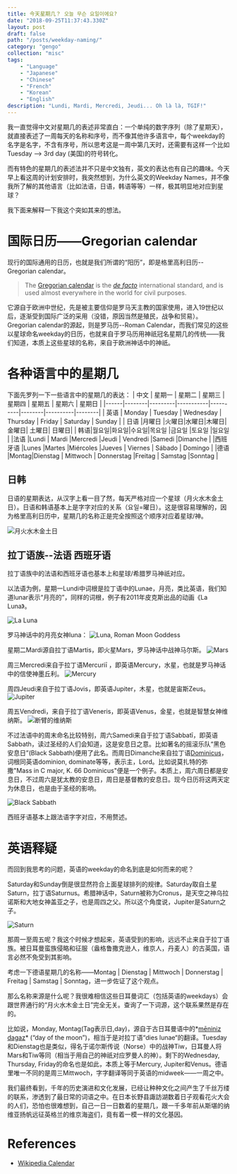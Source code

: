 ```yaml
---
title: 今天星期几？ 오늘 무슨 요일이에요?
date: "2018-09-25T11:37:43.330Z"
layout: post
draft: false
path: "/posts/weekday-naming/"
category: "gengo"
collection: "misc"
tags:
    - "Language"
    - "Japanese"
    - "Chinese"
    - "French"
    - "Korean"
    - "English"
description: "Lundi, Mardi, Mercredi, Jeudi... Oh là là, TGIF!"
---
```


我一直觉得中文对星期几的表述非常直白：一个单纯的数字序列（除了星期天），就直接表述了一周每天的名称和序号，而不像其他许多语言中，每个weekday的名字是名字，不含有序号，所以思考这是一周中第几天时，还需要有这样一个比如Tuesday --> 3rd day (美国)的符号转化。

而有特色的星期几的表述法并不只是中文独有，英文的表达也有自己的趣味。今天早上看这周的计划安排时，我突然想到，为什么英文的Weekday Names，并不像我所了解的其他语言（比如法语，日语，韩语等等）一样，极其明显地对应到星球？

我下面来解释一下我这个突如其来的想法。

# 国际日历——Gregorian calendar

现行的国际通用的日历，也就是我们所谓的“阳历”，即是格里高利日历--Gregorian calendar。

> The [Gregorian calendar](https://en.wikipedia.org/wiki/Gregorian_calendar "Gregorian calendar") is the *[de facto](https://en.wikipedia.org/wiki/De_facto "De facto")* international standard, and is used almost everywhere in the world for civil purposes.

它源自于欧洲中世纪，先是被主要信仰是罗马天主教的国家使用，进入19世纪以后，逐渐受到国际广泛的采用（没错，原因当然是殖民，战争和贸易）。Gregorian calendar的源起，则是罗马历--Roman Calendar，而我们常见的这些以星球命名weekday的日历，也就来自于罗马历用神祇冠名星期几的传统——我们知道，本质上这些星球的名称，来自于欧洲神话中的神祇。

# 各种语言中的星期几

下面先罗列一下一些语言中的星期几的表达：
| 中文 | 星期一 | 星期二  | 星期三    | 星期四   | 星期五 | 星期六   | 星期日 |
|------|--------|---------|-----------|----------|--------|----------|--------|
| 英语 | Monday | Tuesday | Wednesday | Thursday | Friday | Saturday | Sunday |
| 日语 |月曜日 |火曜日|水曜日|木曜日|金曜日| 土曜日| 日曜日|
| 韩语|월요일|화요일|수요일|목요일 |금요일 |토요일 |일요일 |
|法语 |Lundi | Mardi |Mercredi |Jeudi | Vendredi |Samedi |Dimanche |
|西班牙语 |Lunes  |Martes |Miércoles |Jueves | Viernes | Sábado  | Domingo |
|德语 |Montag|Dienstag | Mittwoch  | Donnerstag |Freitag | Samstag  |Sonntag |

## 日韩
日语的星期表达，从汉字上看一目了然，每天严格对应一个星球（月火水木金土日）。日语和韩语基本上是字字对应的关系（요일=曜日）。这是很容易理解的，因为格里高利日历中，星期几的名称正是完全按照这个顺序对应着星球/神。

![月火水木金土日](https://upload-images.jianshu.io/upload_images/72299-1c1a22bf125dcb79.png?imageMogr2/auto-orient/strip%7CimageView2/2/w/1240)

## 拉丁语族--法语 西班牙语
拉丁语族中的法语和西班牙语也基本上和星球/希腊罗马神祇对应。

以法语为例，星期一Lundi中词根是拉丁语中的Lunae，月亮，类比英语，我们知道lunar表示“月亮的”，同样的词根，例子有2011年皮克斯出品的动画《La Luna》。

![La Luna](https://upload-images.jianshu.io/upload_images/72299-ccb8dae1d4dc30a3.png?imageMogr2/auto-orient/strip%7CimageView2/2/w/1240)

罗马神话中的月亮女神luna：
![Luna, Roman Moon Goddess](https://upload-images.jianshu.io/upload_images/72299-18c01b18ac844107.png?imageMogr2/auto-orient/strip%7CimageView2/2/w/1240)

星期二Mardi源自拉丁语Martis，即火星Mars，罗马神话中战神马尔斯。
![Mars](https://upload-images.jianshu.io/upload_images/72299-635e6f8a1df75a6d.png?imageMogr2/auto-orient/strip%7CimageView2/2/w/1240)

周三Mercredi来自于拉丁语Mercuriī ，即英语Mercury，水星，也就是罗马神话中的信使神墨丘利。
![Mercury](https://upload-images.jianshu.io/upload_images/72299-a7a1ba173cf4cfef.png?imageMogr2/auto-orient/strip%7CimageView2/2/w/1240)

周四Jeudi来自于拉丁语Jovis，即英语Jupiter，木星，也就是宙斯Zeus。
![Jupiter](https://upload-images.jianshu.io/upload_images/72299-fbc84a5998c4a738.png?imageMogr2/auto-orient/strip%7CimageView2/2/w/1240)

周五Vendredi，来自于拉丁语Veneris，即英语Venus，金星，也就是智慧女神维纳斯。
![断臂的维纳斯](https://upload-images.jianshu.io/upload_images/72299-95c4e177c684fda4.png?imageMogr2/auto-orient/strip%7CimageView2/2/w/1240)

不过法语中的周末命名比较特别，周六Samedi来自于拉丁语Sabbatī，即英语Sabbath，读过圣经的人们会知道，这是安息日之意。比如著名的摇滚乐队“黑色安息日”(Black Sabbath)便用了此名。而周日Dimanche来自拉丁语[Dominicus](https://en.wiktionary.org/wiki/dies_Dominicus#Latin "dies Dominicus")，词根同英语dominion, dominate等等，表示主，Lord。比如说莫扎特的弥撒"Mass in C major, K. 66 Dominicus"便是一个例子。本质上，周六周日都是安息日，不过周六是犹太教的安息日，周日是基督教的安息日。现今日历将这两天定为休息日，也是由于圣经的影响。

![Black Sabbath](https://upload-images.jianshu.io/upload_images/72299-23405ccdcb511627.png?imageMogr2/auto-orient/strip%7CimageView2/2/w/1240)

西班牙语基本上跟法语字字对应，不用赘述。

# 英语释疑
而回到我思考的问题，英语的weekday的命名到底是如何而来的呢？

Saturday和Sunday倒是很显然符合上面星球排列的规律。Saturday取自土星Saturn，拉丁语Saturnus。希腊神话中，Saturn被称为Cronus，是天空之神乌拉诺斯和大地女神盖亚之子，也是周四之父。所以这个角度说，Jupiter是Saturn之子。

![Saturn](https://upload-images.jianshu.io/upload_images/72299-e2ded71981001666.png?imageMogr2/auto-orient/strip%7CimageView2/2/w/1240)

那周一至周五呢？我这个时候才想起来，英语受到的影响，远远不止来自于拉丁语族。被日耳曼蛮族侵略和征服（盎格鲁撒克逊人，维京人，丹麦人）的古英国，语言必然不免受到其影响。

考虑一下德语星期几的名称——Montag | Dienstag | Mittwoch  | Donnerstag | Freitag | Samstag  | Sonntag，进一步佐证了这个观点。

那么名称来源是什么呢？我很难相信这些日耳曼词汇（包括英语的weekdays）会跟世界通行的“月火水木金土日”完全无关。查询了一下词源，这个联系果然是存在的。

比如说，Monday, Montag(Tag表示日,day)，源自于古日耳曼语中的*[mēniniz dagaz](https://en.wiktionary.org/wiki/Reconstruction:Proto-Germanic/m%C4%93niniz_dagaz "Reconstruction:Proto-Germanic/mēniniz dagaz")* (“day of the moon”)，相当于是对拉丁语“dies lunae“的翻译。Tuesday和Dienstag也是类似，得名于诺尔斯传说（Norse）中的战神Tiw，日耳曼人将Mars和Tiw等同（相当于用自己的神祇对应罗曼人的神）。剩下的Wednesday, Thursday, Friday的命名也是如此，本质上等于Mercury, Jupiter和Venus。德语里唯一不同的是周三Mittwoch，字字翻译等同于英语的midweek——一周之中。

我们最终看到，千年的历史演进和文化发展，已经让种种文化之间产生了千丝万缕的联系，渗透到了最日常的词语之中。在日本长野县諏訪湖数着日子观看花火大会的人们，恐怕也很难想到，自己一日一日数着的星期几，跟一千多年前从斯堪的纳维亚扬帆远征英格兰的维京海盗们，竟有着一模一样的文化基因。

# References
- [Wikipedia Calendar](https://en.wikipedia.org/wiki/Calendar#Gregorian_calendar)

